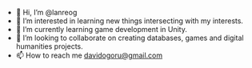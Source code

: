 - 👋 Hi, I’m @lanreog
- 👀 I’m interested in learning new things intersecting with my interests.
- 🌱 I’m currently learning game development in Unity.
- 💞️ I’m looking to collaborate on creating databases, games and digital humanities projects.
- 📫 How to reach me davidogoru@gmail.com

<!---
lanreog/lanreog is a ✨ special ✨ repository because its `README.md` (this file) appears on your GitHub profile.
You can click the Preview link to take a look at your changes.
--->
